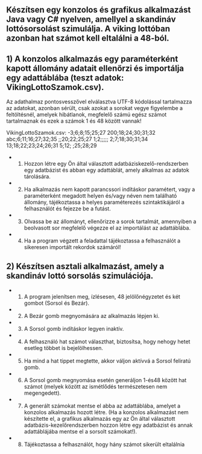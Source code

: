 


## Készítsen egy konzolos és grafikus alkalmazást Java vagy C# nyelven, amellyel a skandináv lottósorsolást szimulálja. A viking lottóban azonban hat számot kell eltalálni a 48-ból. 

## 1) A konzolos alkalmazás egy paraméterként kapott állomány adatait ellenőrzi és importálja egy adattáblába (teszt adatok: VikingLottoSzamok.csv). 

Az adathalmaz pontosvesszővel elválasztva UTF-8 kódolással tartalmazza az adatokat, azonban 
sérült, csak azokat a sorokat vegye figyelembe a feltöltésnél, amelyek hibátlanok, megfelelő számú
egész számot tartalmaznak és ezek a számok 1 és 48 között vannak!

VikingLottoSzamok.csv:
-3;6;8;15;25;27
200;18;24;30;31;32
abc;6;11;16;27;32;35
;;20;22;25;27
1;2;;;;;
2;7;18;30;31;34
13;18;22;23;24;26;31
5;12; ;25;28;29 

- 1. Hozzon létre egy Ön által választott adatbáziskezelő-rendszerben egy adatbázist és abban 
egy adattáblát, amely alkalmas az adatok tárolására.

- 2. Ha alkalmazás nem kapott parancssori indításkor paramétert, vagy a paraméterként 
megadott helyen és/vagy néven nem található állomány, tájékoztassa a helyes 
paraméterezés szintaktikájáról a felhasználót és fejezze be a futást.
- 3. Olvassa be az állományt, ellenőrizze a sorok tartalmát, amennyiben a beolvasott sor 
megfelelő végezze el az importálást az adattáblába.
- 4. Ha a program végzett a feladattal tájékoztassa a felhasználót a sikeresen importált 
rekordok számáról!

## 2) Készítsen asztali alkalmazást, amely a skandináv lottó sorsolás szimulációja. 


- 1) A program jelenítsen meg, ízlésesen, 48 jelölőnégyzetet és két gombot (Sorsol és Bezár).
- 2) A Bezár gomb megnyomására az alkalmazás lépjen ki.
- 3) A Sorsol gomb indításkor legyen inaktív.
- 4) A felhasználó hat számot választhat, biztosítsa, hogy nehogy hetet esetleg többet is 
bejelölhessen.
- 5) Ha mind a hat tippet megtette, akkor váljon aktívvá a Sorsol feliratú gomb.
- 6) A Sorsol gomb megnyomása esetén generáljon 1-és48 között hat számot (melyek között az
ismétlődés természetesen nem megengedett). 
- 7) A generált számokat mentse el abba az adattáblába, amelyet a konzolos alkalmazás hozott 
létre. (Ha a konzolos alkalmazást nem készítette el, a grafikus alkalmazás egy az Ön által 
választott adatbázis-kezelőrendszerben hozzon létre egy adatbázist és annak adattáblájába 
mentse el a sorsolt számokat!).
- 8) Tájékoztassa a felhasználót, hogy hány számot sikerült eltalálnia

